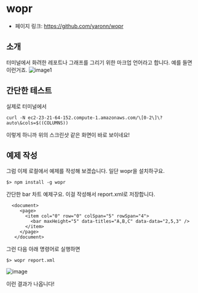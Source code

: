 # wopr

- 페이지 링크: https://github.com/yaronn/wopr

## 소개

 터미널에서 화려한 레포트나 그래프를 그리기 위한 마크업 언어라고 합니다.
 예를 들면 이런거죠.
 ![image1](https://github.com/yaronn/wopr/raw/master/examples/images/charts.png)

## 간단한 테스트

실제로 터미널에서
```
curl -N ec2-23-21-64-152.compute-1.amazonaws.com/\[0-2\]\?auto\&cols=$((COLUMNS))
```
이렇게 하니까 위의 스크린샷 같은 화면이 바로 보이네요!

## 예제 작성

그럼 이제 로컬에서 예제를 작성해 보겠습니다.
일단 wopr을 설치하구요.
```
$> npm install -g wopr
```
간단한 bar 차트 예제구요.
이걸 작성해서 report.xml로 저장합니다.
```
  <document>
     <page>
       <item col="0" row="0" colSpan="5" rowSpan="4">
         <bar maxHeight="5" data-titles="A,B,C" data-data="2,5,3" />
       </item>
     </page>
   </document>
```
그런 다음 아래 명령어로 실행하면
```
$> wopr report.xml
```
![image](http://snag.gy/spA5z.jpg)

이런 결과가 나옵니다!

